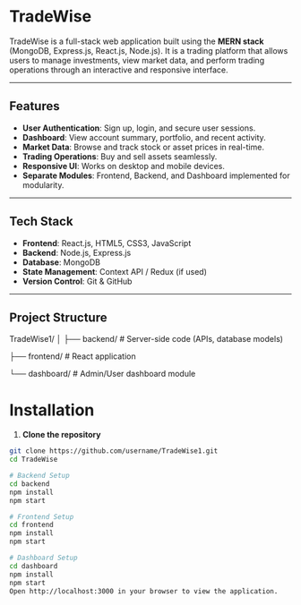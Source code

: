 # TradeWise

TradeWise is a full-stack web application built using the **MERN stack** (MongoDB, Express.js, React.js, Node.js). It is a trading platform that allows users to manage investments, view market data, and perform trading operations through an interactive and responsive interface.

---

## Features

- **User Authentication**: Sign up, login, and secure user sessions.  
- **Dashboard**: View account summary, portfolio, and recent activity.  
- **Market Data**: Browse and track stock or asset prices in real-time.  
- **Trading Operations**: Buy and sell assets seamlessly.  
- **Responsive UI**: Works on desktop and mobile devices.  
- **Separate Modules**: Frontend, Backend, and Dashboard implemented for modularity.

---

## Tech Stack

- **Frontend**: React.js, HTML5, CSS3, JavaScript  
- **Backend**: Node.js, Express.js  
- **Database**: MongoDB  
- **State Management**: Context API / Redux (if used)  
- **Version Control**: Git & GitHub  

---

## Project Structure
TradeWise1/
│
├── backend/ # Server-side code (APIs, database models)

├── frontend/ # React application

└── dashboard/ # Admin/User dashboard module

# Installation

1. **Clone the repository**
```bash
git clone https://github.com/username/TradeWise1.git
cd TradeWise

# Backend Setup
cd backend
npm install
npm start

# Frontend Setup
cd frontend
npm install
npm start

# Dashboard Setup
cd dashboard
npm install
npm start
Open http://localhost:3000 in your browser to view the application.

